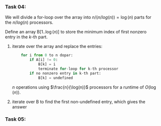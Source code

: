 ### Task 04:

We will divide a for-loop over the array into $n/(n/log(n))=\log(n)$ parts for the $n/log(n)$ processors.

Define an array B[$1..\log(n)$] to store the minimum index of first nonzero entry in the $k$-th part.

1) iterate over the array and replace the entries:

    ```python
        for i from 0 to n dopar: 
            if A[i] != 0:
                B[k] = i
                terminate for-loop for k-th processor
            if no nonzero entry in k-th part:
                B[k] = undefined
    ```
   $n$ operations using $\frac{n}{\log(n)}$ processors for a runtime of $O(\log(n))$.
2) iterate over B to find the first non-undefined entry, which gives the answer

### Task 05:
